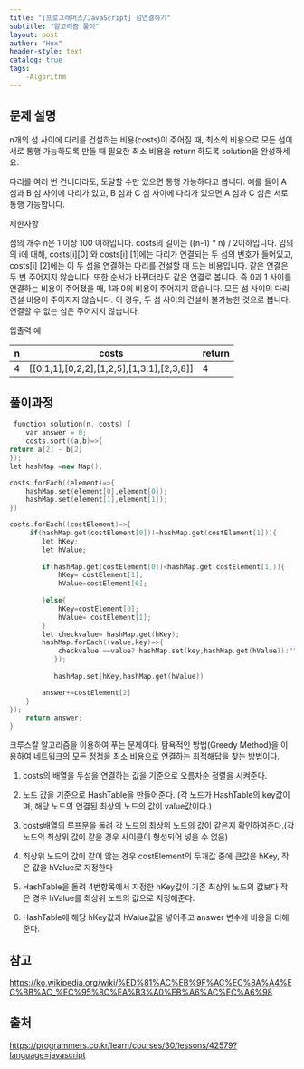 ```yaml
---
title: "[프로그래머스/JavaScript] 섬연결하기"
subtitle: "알고리즘 풀이"
layout: post
auther: "Hux"
header-style: text
catalog: true
tags:
    -Algorithm
---
```



문제 설명
-------
n개의 섬 사이에 다리를 건설하는 비용(costs)이 주어질 때, 최소의 비용으로 모든 섬이 서로 통행 가능하도록 만들 때 필요한 최소 비용을 return 하도록 solution을 완성하세요.

다리를 여러 번 건너더라도, 도달할 수만 있으면 통행 가능하다고 봅니다. 예를 들어 A 섬과 B 섬 사이에 다리가 있고, B 섬과 C 섬 사이에 다리가 있으면 A 섬과 C 섬은 서로 통행 가능합니다.

제한사항

섬의 개수 n은 1 이상 100 이하입니다.
costs의 길이는 ((n-1) * n) / 2이하입니다.
임의의 i에 대해, costs[i][0] 와 costs[i] [1]에는 다리가 연결되는 두 섬의 번호가 들어있고, costs[i] [2]에는 이 두 섬을 연결하는 다리를 건설할 때 드는 비용입니다.
같은 연결은 두 번 주어지지 않습니다. 또한 순서가 바뀌더라도 같은 연결로 봅니다. 즉 0과 1 사이를 연결하는 비용이 주어졌을 때, 1과 0의 비용이 주어지지 않습니다.
모든 섬 사이의 다리 건설 비용이 주어지지 않습니다. 이 경우, 두 섬 사이의 건설이 불가능한 것으로 봅니다.
연결할 수 없는 섬은 주어지지 않습니다.

입출력 예

n     |    costs                       |   return
--  |    --------                     |   ------
4 |	 [[0,1,1],[0,2,2],[1,2,5],[1,3,1],[2,3,8]]  | 4



풀이과정
-------

```cpp
 function solution(n, costs) {
    var answer = 0;
    costs.sort((a,b)=>{
return a[2] - b[2]
});
let hashMap =new Map();

costs.forEach((element)=>{
    hashMap.set(element[0],element[0]);
    hashMap.set(element[1],element[1]);
})

costs.forEach((costElement)=>{
     if(hashMap.get(costElement[0])!=hashMap.get(costElement[1])){
        let hKey;
        let hValue;
        
        if(hashMap.get(costElement[0])<hashMap.get(costElement[1])){
            hKey= costElement[1];
            hValue=costElement[0];
            
        }else{
            hKey=costElement[0];
            hValue= costElement[1];
        }
        let checkvalue= hashMap.get(hKey);
        hashMap.forEach((value,key)=>{
            checkvalue ==value? hashMap.set(key,hashMap.get(hValue)):""
           });
         
           hashMap.set(hKey,hashMap.get(hValue))

        answer+=costElement[2]
    }
});
    return answer;
}
```

크루스칼 알고리즘을 이용하여 푸는 문제이다. 탐욕적인 방법(Greedy Method)을 이용하여 네트워크의 모든 정점을 최소 비용으로
연결하는 최적해답을 찾는 방법이다.


1. costs의 배열을 두섬을 연결하는 값을 기준으로 오름차순 정렬을 시켜준다.

2. 노드 값을 기준으로 HashTable을 만들어준다. (각 노드가 HashTable의 key값이며, 해당 노드의 연결된 최상의 노드의 값이
value값이다.)

3. costs배열의 루프문을 돌려 각 노드의 최상위 노드의 값이 같은지 확인하여준다.(각 노드의 최상위 값이 같을 경우 사이클이 형성되어 넣을 수 없음)

4. 최상위 노드의 값이 같이 않는 경우 costElement의 두개값 중에 큰값을 hKey, 작은 값을 hValue로 지정한다
 
5. HashTable을 돌려 4번항목에서 지정한 hKey값이 기존 최상위 노드의 값보다 작은 경우 hValue를 최상위 노드의 값으로 지정해준다.

6. HashTable에 해당 hKey값과 hValue값을 넣어주고 answer 변수에 비용을 더해준다.


참고
---
https://ko.wikipedia.org/wiki/%ED%81%AC%EB%9F%AC%EC%8A%A4%EC%BB%AC_%EC%95%8C%EA%B3%A0%EB%A6%AC%EC%A6%98

출처
---
https://programmers.co.kr/learn/courses/30/lessons/42579?language=javascript
